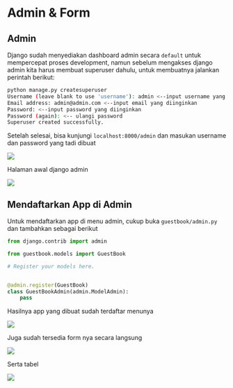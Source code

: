 # Admin & Form

## Admin
Django sudah menyediakan dashboard admin secara `default` untuk mempercepat proses development, namun sebelum mengakses django admin kita harus membuat superuser dahulu, untuk membuatnya jalankan perintah berikut:

```bash
python manage.py createsuperuser 
Username (leave blank to use 'username'): admin <--input username yang diinginkan
Email address: admin@admin.com <--input email yang diinginkan
Password: <--input password yang diinginkan
Password (again): <-- ulangi password
Superuser created successfully.
```

Setelah selesai, bisa kunjungi `localhost:8000/admin` dan masukan username dan password yang tadi dibuat

<img src="assets/admin-1.png" loading="lazy" >

Halaman awal django admin

<img src="assets/admin-2.png" loading="lazy" >

## Mendaftarkan App di Admin

Untuk mendaftarkan app di menu admin, cukup buka `guestbook/admin.py` dan tambahkan sebagai berikut
```python
from django.contrib import admin

from guestbook.models import GuestBook

# Register your models here.


@admin.register(GuestBook)
class GuestBookAdmin(admin.ModelAdmin):
    pass

```

Hasilnya app yang dibuat sudah terdaftar menunya

<img src="assets/admin-3.png" loading="lazy" >

Juga sudah tersedia form nya secara langsung

<img src="assets/admin-4.png" loading="lazy" >

Serta tabel

<img src="assets/admin-5.png" loading="lazy" >